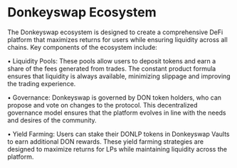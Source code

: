 # Donkeyswap Ecosystem

The Donkeyswap ecosystem is designed to create a comprehensive DeFi platform that maximizes returns for users while ensuring liquidity across all chains. Key components of the ecosystem include:

• Liquidity Pools: These pools allow users to deposit tokens and earn a share of the fees generated from trades. The constant product formula ensures that liquidity is always available, minimizing slippage and improving the trading experience.

• Governance: Donkeyswap is governed by DON token holders, who can propose and vote on changes to the protocol. This decentralized governance model ensures that the platform evolves in line with the needs and desires of the community.

• Yield Farming: Users can stake their DONLP tokens in Donkeyswap Vaults to earn additional DON rewards. These yield farming strategies are designed to maximize returns for LPs while maintaining liquidity across the platform.

